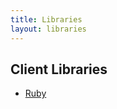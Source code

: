 ```yaml
---
title: Libraries
layout: libraries
---
```


## Client Libraries

* [Ruby](https://github.com/roqua/roqua-gem/)